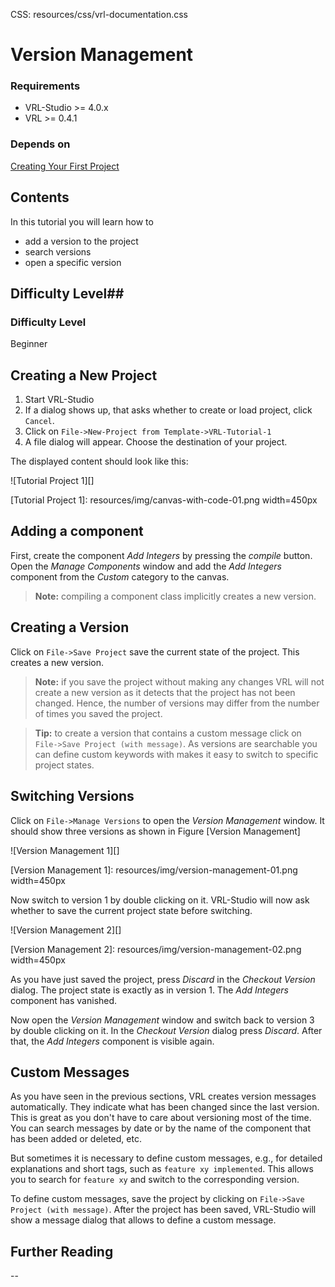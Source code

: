 CSS:	resources/css/vrl-documentation.css

# Version Management #

### Requirements ###

- VRL-Studio >= 4.0.x
- VRL >= 0.4.1

### Depends on ###

[Creating Your First Project](creating-your-first-project.html)

## Contents ##

In this tutorial you will learn how to

- add a version to the project
- search versions
- open a specific version

## Difficulty Level##

### Difficulty Level ###

Beginner

## Creating a New Project ##

1. Start VRL-Studio
2. If a dialog shows up, that asks whether to create or load project, click `Cancel`.
3. Click on `File->New-Project from Template->VRL-Tutorial-1`
4. A file dialog will appear. Choose the destination of your project.

The displayed content should look like this:

![Tutorial Project 1][]

[Tutorial Project 1]: resources/img/canvas-with-code-01.png width=450px

## Adding a component ##

First, create the component *Add Integers* by pressing the *compile* button. Open the *Manage Components* window and add the *Add Integers* component from the *Custom* category to the canvas.

>**Note:** compiling a component class implicitly creates a new version.

## Creating a Version ##

Click on `File->Save Project` save the current state of the project. This creates a new version.

>**Note:** if you save the project without making any changes VRL will not create a new version as it detects that the project has not been changed. Hence, the number of versions may differ from the number of times you saved the project.

>**Tip:** to create a version that contains a custom message click on `File->Save Project (with message)`. As versions are searchable you can define custom keywords with makes it easy to switch to specific project states.

##  Switching Versions ##

Click on `File->Manage Versions` to open the *Version Management* window. It should show three versions as shown in Figure [Version Management]

![Version Management 1][]

[Version Management 1]: resources/img/version-management-01.png width=450px

Now switch to version 1 by double clicking on it. VRL-Studio will now ask whether to save the current project state before switching.

![Version Management 2][]

[Version Management 2]: resources/img/version-management-02.png width=450px

As you have just saved the project, press *Discard* in the *Checkout Version* dialog. The project state is exactly as in version 1. The *Add Integers*  component has vanished.

Now open the *Version Management* window and switch back to version 3 by double clicking on it. In the *Checkout Version* dialog press *Discard*. After that, the *Add Integers*  component is visible again. 

## Custom Messages ##

As you have seen in the previous sections, VRL creates version messages automatically. They indicate what has been changed since the last version. This is great as you don't have to care about versioning most of the time. You can search messages by date or by the name of the component that has been added or deleted, etc.

But sometimes it is necessary to define custom messages, e.g., for detailed explanations and short tags, such as `feature xy implemented`. This allows you to search for `feature xy` and switch to the corresponding version.

To define custom messages, save the project by clicking on `File->Save Project (with message)`. After the project has been saved, VRL-Studio will show a message dialog that allows to define a custom message.
## Further Reading ##

--



